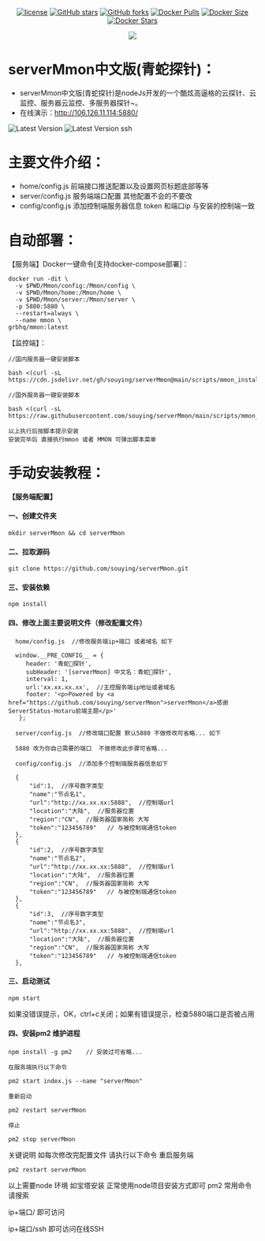 <p align="center">
    <a href="https://github.com/souying/serverMmon/blob/main/LICENSE"><img src="https://img.shields.io/github/license/souying/serverMmon?color=green&logo=github&style=plastic" alt="license"></a>
    <a href="https://github.com/souying/serverMmon"><img src="https://img.shields.io/github/stars/souying/serverMmon.svg?logo=github&style=plastic" alt="GitHub stars"></a>
    <a href="https://github.com/souying/serverMmon"><img src="https://img.shields.io/github/forks/souying/serverMmon.svg?logo=github&style=plastic" alt="GitHub forks"></a>
    <a href="https://hub.docker.com/r/grbhq/mmon"><img src="https://img.shields.io/docker/pulls/grbhq/mmon?logo=docker&style=plastic" alt="Docker Pulls"></a>
    <a href="https://hub.docker.com/r/grbhq/mmon"><img src="https://img.shields.io/docker/image-size/grbhq/mmon?logo=docker&style=plastic" alt="Docker Size"></a>
    <a href="https://hub.docker.com/r/grbhq/mmon"><img src="https://img.shields.io/docker/stars/grbhq/mmon?logo=docker&style=plastic" alt="Docker Stars"></a>
</p>

<div align="center">
    <a href="https://moecount.glitch.me/get/@mmon?theme=rule34">
    <img src="https://moecount.glitch.me/get/@mmon?theme=rule34"/>
    </a>
</div>

# serverMmon中文版(青蛇探针)：

* serverMmon中文版(青蛇探针)是nodeJs开发的一个酷炫高逼格的云探针、云监控、服务器云监控、多服务器探针~。
* 在线演示：http://106.126.11.114:5880/       

![Latest Version](https://cdn.365api.cn/mmon/home.png)
![Latest Version ssh](https://cdn.365api.cn/mmon/ssh.png)

# 主要文件介绍：

* home/config.js    前端接口推送配置以及设置网页标题底部等等                                
* server/config.js   服务端端口配置 其他配置不会的不要改     
* config/config.js   添加控制端服务器信息 token 和端口ip  与安装的控制端一致  

# 自动部署：

【服务端】Docker一键命令[支持docker-compose部署]：

```
docker run -dit \
  -v $PWD/Mmon/config:/Mmon/config \
  -v $PWD/Mmon/home:/Mmon/home \
  -v $PWD/Mmon/server:/Mmon/server \
  -p 5880:5880 \
  --restart=always \
  --name mmon \
grbhq/mmon:latest
```

【监控端】：

```
//国内服务器一键安装脚本  

bash <(curl -sL https://cdn.jsdelivr.net/gh/souying/serverMmon@main/scripts/mmon_install.sh) 

//国外服务器一键安装脚本  

bash <(curl -sL https://raw.githubusercontent.com/souying/serverMmon/main/scripts/mmon_install.sh) 

以上执行后按脚本提示安装  
安装完毕后 直接执行mmon 或者 MMON 可弹出脚本菜单  
```

# 手动安装教程：

**【服务端配置】** 

#### 一、创建文件夹

```
mkdir serverMmon && cd serverMmon
```

#### 二、拉取源码

```
git clone https://github.com/souying/serverMmon.git
```

#### 三、安装依赖

```
npm install
```

#### 四、修改上面主要说明文件（修改配置文件）

```
  home/config.js  //修改服务端ip+端口 或者域名 如下

  window.__PRE_CONFIG__ = {
     header: '青蛇🐍探针',
     subHeader: '[serverMmon] 中文名：青蛇🐍探针',
     interval: 1,
     url:'xx.xx.xx.xx',  //主控服务端ip地址或者域名
     footer: '<p>Powered by <a href="https://github.com/souying/serverMmon">serverMmon</a>感谢ServerStatus-Hotaru前端主题</p>'
   };

  server/config.js  //修改端口配置 默认5880 不做修改可省略... 如下

  5880 改为你自己需要的端口  不做修改此步骤可省略...

  config/config.js  //添加多个控制端服务器信息如下

  {
      "id":1,  //序号数字类型
      "name":"节点名1",
      "url":"http://xx.xx.xx:5888",  //控制端url
      "location":"大陆",  //服务器位置
      "region":"CN",  //服务器国家简称 大写
      "token":"123456789"   // 与被控制端通信token 
  },
  {
      "id":2,  //序号数字类型
      "name":"节点名2",
      "url":"http://xx.xx.xx:5888",  //控制端url
      "location":"大陆",  //服务器位置
      "region":"CN",  //服务器国家简称 大写
      "token":"123456789"   // 与被控制端通信token 
  },
  {
      "id":3,  //序号数字类型
      "name":"节点名3",
      "url":"http://xx.xx.xx:5888",  //控制端url
      "location":"大陆",  //服务器位置
      "region":"CN",  //服务器国家简称 大写
      "token":"123456789"   // 与被控制端通信token 
  },
```

#### 三、启动测试

```
npm start
```

如果没错误提示，OK，ctrl+c关闭；如果有错误提示，检查5880端口是否被占用  

#### 四、安装pm2 维护进程

```
npm install -g pm2    // 安装过可省略...  

在服务端执行以下命令  

pm2 start index.js --name "serverMmon"  

重新启动  

pm2 restart serverMmon

停止  

pm2 stop serverMmon
```

关键说明 如每次修改完配置文件 请执行以下命令 重启服务端  

```
pm2 restart serverMmon
```

以上需要node 环境  如宝塔安装 正常使用node项目安装方式即可  pm2 常用命令 请搜索

ip+端口/  即可访问  

ip+端口/ssh  即可访问在线SSH 
